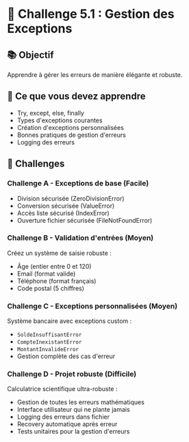 # 🎯 Challenge 5.1 : Gestion des Exceptions

## 📚 Objectif
Apprendre à gérer les erreurs de manière élégante et robuste.

## 🔧 Ce que vous devez apprendre
- Try, except, else, finally
- Types d'exceptions courantes
- Création d'exceptions personnalisées
- Bonnes pratiques de gestion d'erreurs
- Logging des erreurs

## 💪 Challenges

### Challenge A - Exceptions de base (Facile)
- Division sécurisée (ZeroDivisionError)
- Conversion sécurisée (ValueError)
- Accès liste sécurisé (IndexError)
- Ouverture fichier sécurisée (FileNotFoundError)

### Challenge B - Validation d'entrées (Moyen)
Créez un système de saisie robuste :
- Âge (entier entre 0 et 120)
- Email (format valide)
- Téléphone (format français)
- Code postal (5 chiffres)

### Challenge C - Exceptions personnalisées (Moyen)
Système bancaire avec exceptions custom :
- `SoldeInsuffisantError`
- `CompteInexistantError`
- `MontantInvalideError`
- Gestion complète des cas d'erreur

### Challenge D - Projet robuste (Difficile)
Calculatrice scientifique ultra-robuste :
- Gestion de toutes les erreurs mathématiques
- Interface utilisateur qui ne plante jamais
- Logging des erreurs dans fichier
- Recovery automatique après erreur
- Tests unitaires pour la gestion d'erreurs

